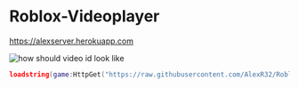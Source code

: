 # Roblox-Videoplayer
https://alexserver.herokuapp.com

![how should video id look like](https://i.imgur.com/qBhtoMX.png)
```lua
loadstring(game:HttpGet("https://raw.githubusercontent.com/AlexR32/Roblox-Videoplayer/main/Main.lua"))()
```
